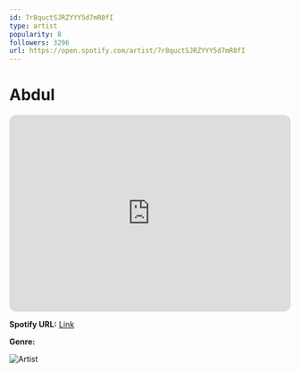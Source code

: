 ```yaml
---
id: 7r8quctSJRZYYY5d7mR0fI
type: artist
popularity: 8
followers: 3296
url: https://open.spotify.com/artist/7r8quctSJRZYYY5d7mR0fI
---
```

# Abdul

<iframe style="border-radius:12px" src="https://open.spotify.com/embed/artist/7r8quctSJRZYYY5d7mR0fI" width="100%" height="352" frameBorder="0" allowfullscreen="" allow="autoplay; clipboard-write; encrypted-media; fullscreen; picture-in-picture" loading="lazy"></iframe>

**Spotify URL:** [Link](https://open.spotify.com/artist/7r8quctSJRZYYY5d7mR0fI)

**Genre:** 

![Artist](https://i.scdn.co/image/ab6761610000e5ebae3d20f151b0b2c47589ce58)
